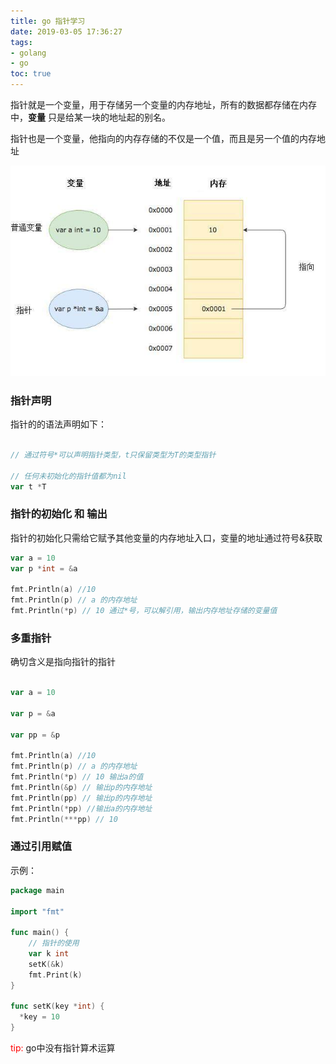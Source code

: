 ```yaml
---
title: go 指针学习
date: 2019-03-05 17:36:27
tags: 
- golang
- go
toc: true
---
```



 指针就是一个变量，用于存储另一个变量的内存地址，所有的数据都存储在内存中，**变量** 只是给某一块的地址起的别名。

指针也是一个变量，他指向的内存存储的不仅是一个值，而且是另一个值的内存地址


![指针图示](https://github.com/lys091112/lys091112.github.io/blob/hexo/hexo/source/images/pointer.jpeg?raw=true)

###  指针声明

指针的的语法声明如下：

```go

// 通过符号*可以声明指针类型，t只保留类型为T的类型指针

// 任何未初始化的指针值都为nil
var t *T

```

###  指针的初始化 和 输出

指针的初始化只需给它赋予其他变量的内存地址入口，变量的地址通过符号&获取

```go
var a = 10
var p *int = &a

fmt.Println(a) //10
fmt.Println(p) // a 的内存地址
fmt.Println(*p) // 10 通过*号，可以解引用，输出内存地址存储的变量值
```

###  多重指针

确切含义是指向指针的指针

```go

var a = 10

var p = &a

var pp = &p

fmt.Println(a) //10
fmt.Println(p) // a 的内存地址
fmt.Println(*p) // 10 输出a的值
fmt.Println(&p) // 输出p的内存地址
fmt.Println(pp) // 输出p的内存地址
fmt.Println(*pp) //输出a的内存地址 
fmt.Println(***pp) // 10 

```


### 通过引用赋值

示例：
```go
package main

import "fmt"

func main() {
    // 指针的使用
    var k int
    setK(&k)
    fmt.Print(k)
}

func setK(key *int) {
  *key = 10
}
```

<font color=red>tip: </font> go中没有指针算术运算
